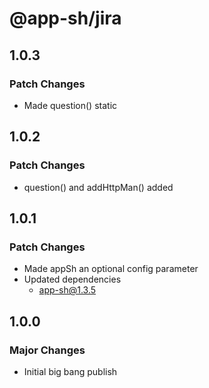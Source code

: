 # @app-sh/jira

## 1.0.3

### Patch Changes

- Made question() static

## 1.0.2

### Patch Changes

- question() and addHttpMan() added

## 1.0.1

### Patch Changes

- Made appSh an optional config parameter
- Updated dependencies
  - app-sh@1.3.5

## 1.0.0

### Major Changes

- Initial big bang publish
